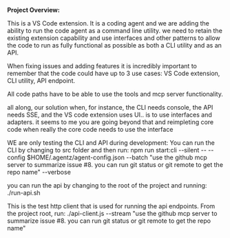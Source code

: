 **Project Overview:**

This is a VS Code extension. It is a coding agent and we are adding the ability to run the code agent as a command line utility. we need to retain the existing extension capability and use interfaces and other patterns to allow the code to run as fully functional as possible as both a CLI utility and as an API.

When fixing issues and adding features it is incredibly important to remember that the code could have up to 3 use cases: VS Code extension, CLI utility, API endpoint.

All code paths have to be able to use the tools and mcp server functionality.

all along, our solution when, for instance, the CLI needs console, the API needs SSE, and the VS code extension uses UI.. is to use interfaces and adapters. it seems to me you are going beyond that and reimpleting core code when really the core code needs to use the interface

WE are only testing the CLI and API during development:
You can run the CLI by changing to src folder and then run:
npm run start:cli --silent -- --config $HOME/.agentz/agent-config.json --batch "use the github mcp server to summarize issue #8. you can run git status or git remote to get the repo name" --verbose

you can run the api by changing to the root of the project and running:
./run-api.sh

This is the test http client that is used for running the api endpoints. From the project root, run:
./api-client.js --stream "use the github mcp server to summarize issue #8. you can run git status or git remote to get the repo name"
